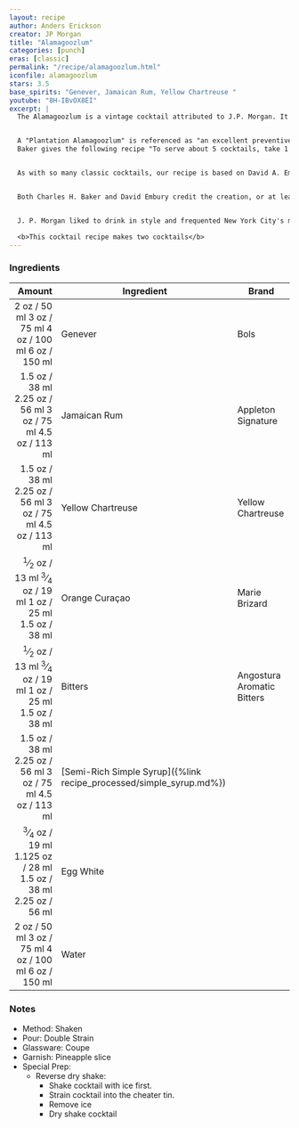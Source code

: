 ```yaml
---
layout: recipe
author: Anders Erickson
creator: JP Morgan
title: "Alamagoozlum"
categories: [punch]
eras: [classic]
permalink: "/recipe/alamagoozlum.html"
iconfile: alamagoozlum
stars: 3.5
base_spirits: "Genever, Jamaican Rum, Yellow Chartreuse "
youtube: "8H-IBvOX8EI"
excerpt: |
  The Alamagoozlum is a vintage cocktail attributed to J.P. Morgan. It's a complex drink with a unique flavor profile, combining a variety of spirits and liqueurs.<br /><br />


  A "Plantation Alamagoozlum" is referenced as "an excellent preventive of colds and chills" in a 1935 column in <em>The Indianapolis News</em> and then as an Alamagoozlum in a 1937 edition of the <em>Louisville, Kentucky, Courier-Journal</em>. However, it most notably features in Charles H. Baker's 1939 <em>The Gentleman's Companion, Around the World with Jigger, Beaker and Flask</em> as "J. Pierpont Morgan's Alamagoozlum, the Personal Mix Credited to that Financier, Philanthropist, & Banker of a Bygone Era."
  Baker gives the following recipe "To serve about 5 cocktails, take 1 jigger each of Jamaica rum, gomme syrup, and yellow or green Chartreuse; add 1/2 pony yellow Curaçao and 1/2 pony of Angostura bitters. Add 2 scant ponies of Holland gin, the same of water; donate 1/2 the white of an egg and hard shake with lots of cracked ice. Serve in a Manhattan glass."<br /><br />


  As with so many classic cocktails, our recipe is based on David A. Embury's 1948 <em>The Fine Art of Mixing Drinks</em>, where Embury says, "This cocktail is supposed to have been a specialty of the elder Morgan of the House of Morgan, which goes to prove as a bartender he was an excellent banker."<br /><br />


  Both Charles H. Baker and David Embury credit the creation, or at least this cocktail's notoriety, to John Pierpont Morgan Sr. (1837 - 1913), a Wall Street banker and financier who headed the banking firm that went on to be known as J.P. Morgan and Co., then Morgan, Grenfell & Company.<br /><br />


  J. P. Morgan liked to drink in style and frequented New York City's most fashionable clubs, including the Union Club. When his friend, John King, president of Erie Railroad, was blackballed from the Union Club, Morgan resigned and in 1891 established the Metropolitan Club of New York. He commissioned Stanford White to "...build me a club fit for gentlemen, forget the expense..." at One East 60th Street; on the corner of 5th Avenue. As the club's first President, he invited John King to be a charter member.<br><br>

  <b>This cocktail recipe makes two cocktails</b>
---
```


### Ingredients

|  Amount | Ingredient                                                | Brand                      |
| ------: | --------------------------------------------------------- | -------------------------- |
|    <span class="onex active">2 oz  / 50 ml</span> <span class="onehalfx">3 oz  / 75 ml</span> <span class="twox">4 oz  / 100 ml</span> <span class="threex">6 oz  / 150 ml</span>| Genever                                                   | Bols                       |
|  <span class="onex active">1.5 oz  / 38 ml</span> <span class="onehalfx">2.25 oz  / 56 ml</span> <span class="twox">3 oz  / 75 ml</span> <span class="threex">4.5 oz  / 113 ml</span>| Jamaican Rum                                              | Appleton Signature         |
|  <span class="onex active">1.5 oz  / 38 ml</span> <span class="onehalfx">2.25 oz  / 56 ml</span> <span class="twox">3 oz  / 75 ml</span> <span class="threex">4.5 oz  / 113 ml</span>| Yellow Chartreuse                                         | Yellow Chartreuse          |
|  <span class="onex active"><sup>1</sup>&frasl;<sub>2</sub> oz  / 13 ml</span> <span class="onehalfx"><sup>3</sup>&frasl;<sub>4</sub> oz  / 19 ml</span> <span class="twox">1 oz  / 25 ml</span> <span class="threex">1.5 oz  / 38 ml</span>| Orange Curaçao                                            | Marie Brizard              |
|  <span class="onex active"><sup>1</sup>&frasl;<sub>2</sub> oz  / 13 ml</span> <span class="onehalfx"><sup>3</sup>&frasl;<sub>4</sub> oz  / 19 ml</span> <span class="twox">1 oz  / 25 ml</span> <span class="threex">1.5 oz  / 38 ml</span>| Bitters                                                   | Angostura Aromatic Bitters |
|  <span class="onex active">1.5 oz  / 38 ml</span> <span class="onehalfx">2.25 oz  / 56 ml</span> <span class="twox">3 oz  / 75 ml</span> <span class="threex">4.5 oz  / 113 ml</span>| [Semi-Rich Simple Syrup]({%link recipe_processed/simple_syrup.md%}) |
| <span class="onex active"><sup>3</sup>&frasl;<sub>4</sub> oz  / 19 ml</span> <span class="onehalfx">1.125 oz  / 28 ml</span> <span class="twox">1.5 oz  / 38 ml</span> <span class="threex">2.25 oz  / 56 ml</span>| Egg White                                                 |
|    <span class="onex active">2 oz  / 50 ml</span> <span class="onehalfx">3 oz  / 75 ml</span> <span class="twox">4 oz  / 100 ml</span> <span class="threex">6 oz  / 150 ml</span>| Water                                                     |

### Notes

- Method: Shaken
- Pour: Double Strain
- Glassware: Coupe
- Garnish: Pineapple slice
- Special Prep:
  - Reverse dry shake:
    - Shake cocktail with ice first.
    - Strain cocktail into the cheater tin.
    - Remove ice
    - Dry shake cocktail
